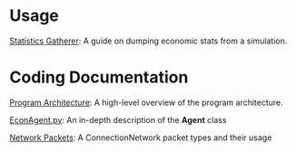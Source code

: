 # Usage
[Statistics Gatherer](Usage/Statistics.md): A guide on dumping economic stats from a simulation.

# Coding Documentation
[Program Architecture](Coding/ProgramArchitecture.md): A high-level overview of the program architecture.

[EconAgent.py](Coding/EconAgent.md): An in-depth description of the **Agent** class

[Network Packets](Coding/NetworkPackets.md): A ConnectionNetwork packet types and their usage